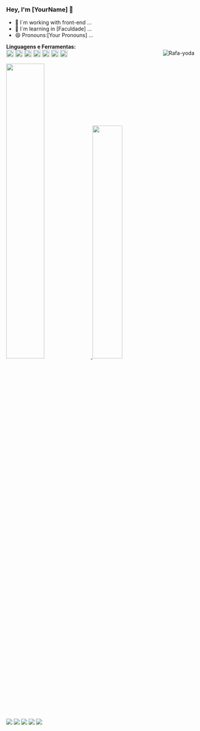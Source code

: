 [comment]: <> (Remove o 1 do titulo do arquivo.)

### Hey, I'm [YourName] 👋

- 🔭 I´m working with front-end ...
- 🌱 I´m learning in [Faculdade] ...
- 😄 Pronouns:[Your Pronouns] ...

**Linguagens e Ferramentas:**  
<img align="right" alt="Rafa-yoda" src="http://i748.photobucket.com/albums/xx122/luuuh/mini%20gifs%20bichinhos/plakgif.gif">
<code><img height="20" src="https://img.shields.io/badge/JavaScript-323330?style=for-the-badge&logo=javascript&logoColor=F7DF1E"></code>
<code><img height="20" src="https://img.shields.io/badge/Laravel-red?style=for-the-badge&logo=laravel&logoColor=white"></code>
<code><img height="20" src="https://img.shields.io/badge/HTML-239120?style=for-the-badge&logo=html5&logoColor=white"></code>
<code><img height="20" src="https://img.shields.io/badge/CSS-239120?&style=for-the-badge&logo=css3&logoColor=white"></code>
<code><img height="20" src="https://img.shields.io/badge/Vue.js-35495E?style=for-the-badge&logo=vue.js&logoColor=4FC08D"></code> 
<code><img height="20" src="https://img.shields.io/badge/PHP-777BB4?style=for-the-badge&logo=php&logoColor=white"></code> 
<code><img height="20" src="https://img.shields.io/badge/Java-ED8B00?style=for-the-badge&logo=java&logoColor=white"></code> 




 <div>
  <a href="https://github.com/phstutors">
  <img width="45%" src="https://github-readme-stats.vercel.app/api?username=phstutors&show_icons=true&theme=dark&include_all_commits=true&count_private=true"/>
  <img width="40%" src="https://github-readme-stats.vercel.app/api/top-langs/?username=phstutors&layout=compact&langs_count=7&theme=dark"/>
</div>
<div> 
  <a href="https://www.youtube.com/channel/phstutorsdegames" target="_blank"><img src="https://img.shields.io/badge/YouTube-FF0000?style=for-the-badge&logo=youtube&logoColor=white" target="_blank"></a>
  <a href="https://instagram.com/pedrophs_ofc" target="_blank"><img src="https://img.shields.io/badge/-Instagram-%23E4405F?style=for-the-badge&logo=instagram&logoColor=white" target="_blank"></a>
 	<a href="https://twitter.com/phstutorsofc" target="_blank"><img src="https://img.shields.io/badge/Twitter-1DA1F2?style=for-the-badge&logo=twitter&logoColor=white" target="_blank"></a>
  <a href = "mailto:phsefamilia8@gmail.com"><img src="https://img.shields.io/badge/-Gmail-%23333?style=for-the-badge&logo=gmail&logoColor=white" target="_blank"></a>
  <a href="#" target="_blank"><img src="https://img.shields.io/badge/-LinkedIn-%230077B5?style=for-the-badge&logo=linkedin&logoColor=white" target="_blank"></a> 